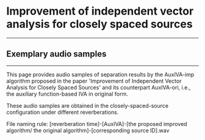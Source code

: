 # Improvement of independent vector analysis for closely spaced sources
---
## Exemplary audio samples
---
This page provides audio samples of separation results by the AuxIVA-imp algorithm proposed in the paper 'Improvement of Independent Vector Analysis for Closely Spaced Sources' and its counterpart AuxIVA-ori, i.e., the auxiliary function-based IVA in original form.

These audio samples are obtained in the closely-spaced-source configuration under different reverberations. 

File naming rule: [reverberation time]-[AuxIVA]-[the proposed improved algorithm/ the original algorithm]-[corresponding source ID].wav
